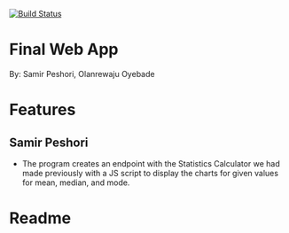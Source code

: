 [![Build Status](https://travis-ci.com/speshori/Stats_Calculator_App_IS601.svg?branch=main)](https://travis-ci.com/speshori/Stats_Calculator_App_IS601)

# Final Web App 
By: Samir Peshori, Olanrewaju Oyebade

# Features
## Samir Peshori
* The program creates an endpoint with the Statistics Calculator we had made previously with a JS script to display the charts for given values for mean, median, and mode.

# Readme


